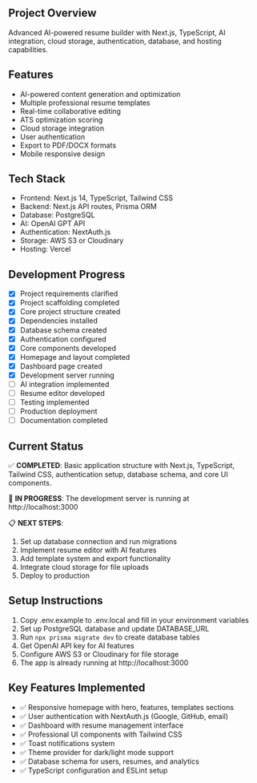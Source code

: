 <!-- Advanced AI Resume Builder Project Instructions -->

## Project Overview
Advanced AI-powered resume builder with Next.js, TypeScript, AI integration, cloud storage, authentication, database, and hosting capabilities.

## Features
- AI-powered content generation and optimization
- Multiple professional resume templates
- Real-time collaborative editing
- ATS optimization scoring
- Cloud storage integration
- User authentication
- Export to PDF/DOCX formats
- Mobile responsive design

## Tech Stack
- Frontend: Next.js 14, TypeScript, Tailwind CSS
- Backend: Next.js API routes, Prisma ORM
- Database: PostgreSQL
- AI: OpenAI GPT API
- Authentication: NextAuth.js
- Storage: AWS S3 or Cloudinary
- Hosting: Vercel

## Development Progress

- [x] Project requirements clarified
- [x] Project scaffolding completed
- [x] Core project structure created
- [x] Dependencies installed
- [x] Database schema created
- [x] Authentication configured
- [x] Core components developed
- [x] Homepage and layout completed
- [x] Dashboard page created
- [x] Development server running
- [ ] AI integration implemented
- [ ] Resume editor developed
- [ ] Testing implemented
- [ ] Production deployment
- [ ] Documentation completed

## Current Status
✅ **COMPLETED**: Basic application structure with Next.js, TypeScript, Tailwind CSS, authentication setup, database schema, and core UI components.

🔄 **IN PROGRESS**: The development server is running at http://localhost:3000

📋 **NEXT STEPS**:
1. Set up database connection and run migrations
2. Implement resume editor with AI features  
3. Add template system and export functionality
4. Integrate cloud storage for file uploads
5. Deploy to production

## Setup Instructions
1. Copy .env.example to .env.local and fill in your environment variables
2. Set up PostgreSQL database and update DATABASE_URL
3. Run `npx prisma migrate dev` to create database tables
4. Get OpenAI API key for AI features
5. Configure AWS S3 or Cloudinary for file storage
6. The app is already running at http://localhost:3000

## Key Features Implemented
- ✅ Responsive homepage with hero, features, templates sections
- ✅ User authentication with NextAuth.js (Google, GitHub, email)
- ✅ Dashboard with resume management interface
- ✅ Professional UI components with Tailwind CSS
- ✅ Toast notifications system
- ✅ Theme provider for dark/light mode support
- ✅ Database schema for users, resumes, and analytics
- ✅ TypeScript configuration and ESLint setup
